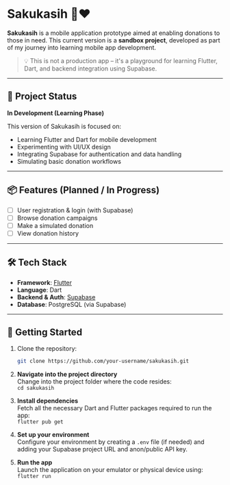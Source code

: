 # Sakukasih 📱❤️

**Sakukasih** is a mobile application prototype aimed at enabling donations to those in need. This current version is a **sandbox project**, developed as part of my journey into learning mobile app development.

> 💡 This is not a production app – it's a playground for learning Flutter, Dart, and backend integration using Supabase.

---

## 🚧 Project Status

**In Development (Learning Phase)**

This version of Sakukasih is focused on:
- Learning Flutter and Dart for mobile development
- Experimenting with UI/UX design
- Integrating Supabase for authentication and data handling
- Simulating basic donation workflows

---

## 📦 Features (Planned / In Progress)

- [ ] User registration & login (with Supabase)
- [ ] Browse donation campaigns
- [ ] Make a simulated donation
- [ ] View donation history

---

## 🛠 Tech Stack

- **Framework**: [Flutter](https://flutter.dev/)
- **Language**: Dart
- **Backend & Auth**: [Supabase](https://supabase.com/)
- **Database**: PostgreSQL (via Supabase)

---

## 🚀 Getting Started

1. Clone the repository:
   ```bash
   git clone https://github.com/your-username/sakukasih.git
2. **Navigate into the project directory**  
   Change into the project folder where the code resides:  
   `cd sakukasih`

3. **Install dependencies**  
   Fetch all the necessary Dart and Flutter packages required to run the app:  
   `flutter pub get`

4. **Set up your environment**  
   Configure your environment by creating a `.env` file (if needed) and adding your Supabase project URL and anon/public API key.

5. **Run the app**  
   Launch the application on your emulator or physical device using:  
   `flutter run`
